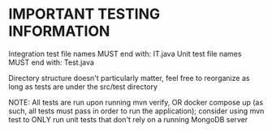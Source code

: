# IMPORTANT TESTING INFORMATION
Integration test file names MUST end with: IT.java
Unit test file names MUST end with: Test.java

Directory structure doesn't particularly matter, feel free to reorganize as long as tests are under the src/test directory

NOTE: All tests are run upon running mvn verify, OR docker compose up (as such, all tests must pass in order to run the application); consider using mvn test to ONLY run unit tests that don't rely on a running MongoDB server